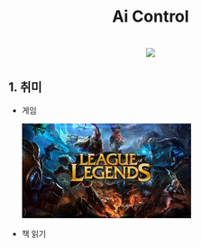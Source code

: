 <h1 align= "center" >Ai Control
<p align = "center">
<img src="https://img.shields.io/badge/Python-3766AB?style=flat-square&logo=Python&logoColor=white"/></a>


## 1. 취미
* 게임

  <img src="https://raw.githubusercontent.com/ttnt5/AiControl/main/photo/gameimg.jpg?token=GHSAT0AAAAAABYN6I4VLKE6T33NHJGJZDNOYZEDCIA">


* 책 읽기



